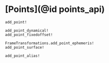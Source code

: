 # [Points](@id points_api)

```@docs
add_point!

add_point_dynamical!
add_point_fixedoffset!

FrameTransformations.add_point_ephemeris!
add_point_surface!

add_point_alias!
```